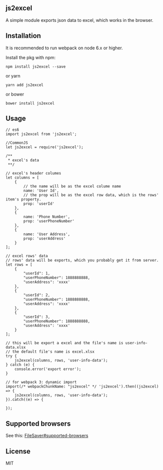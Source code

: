 ## js2excel
A simple module exports json data to excel, which works in the browser.

## Installation

It is recommended to run webpack on node 6.x or higher.

Install the pkg with npm:

```
npm install js2excel --save
```

or yarn

```
yarn add js2excel
```

or bower

```
bower install js2excel
```

## Usage
```
// es6
import js2excel from 'js2excel';

//CommonJS
let js2excel = require('js2excel');

/**
 * excel's data
 **/

// excel's header columes
let columns = [
    {
        // the name will be as the excel colume name
        name: 'User Id', 
        // the prop will be as the excel row data, which is the rows' item's property.
        prop: 'userId'     
    },
    {
        name: 'Phone Number',
        prop: 'userPhoneNumber'
    },
    {
        name: 'User Address',
        prop: 'userAddress'
    }
];

// excel rows' data
// rows' data will be exports, which you probably get it from server.
let rows = [
    {
        "userId": 1,
        "userPhoneNumber": 1888888888,
        "userAddress": 'xxxx'
    },
    {
        "userId": 2,
        "userPhoneNumber": 1888888888,
        "userAddress": 'xxxx'
    },
    {
        "userId": 3,
        "userPhoneNumber": 1888888888,
        "userAddress": 'xxxx'
    }
];

// this will be export a excel and the file's name is user-info-data.xlsx
// the default file's name is excel.xlsx
try {
    js2excel(columns, rows, 'user-info-data');
} catch (e) {
    console.error('export error');
}

// for webpack 3: dynamic import
import(/* webpackChunkName: "js2excel" */ 'js2excel').then((js2excel) => {
    js2excel(columns, rows, 'user-info-data');
}).catch((e) => {

});
```

## Supported browsers
See this: [FileSaver#supported-browsers](https://github.com/eligrey/FileSaver.js#supported-browsers)

## License
MIT
